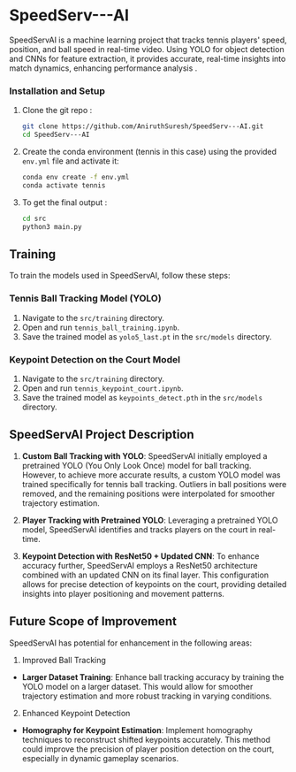 # SpeedServ---AI
SpeedServAI is a machine learning project that tracks tennis players' speed, position, and ball speed in real-time video. Using YOLO for object detection and CNNs for feature extraction, it provides accurate, real-time insights into match dynamics, enhancing performance analysis . 


### Installation and Setup

1. Clone the git repo :
   ```bash
   git clone https://github.com/AniruthSuresh/SpeedServ---AI.git
   cd SpeedServ---AI

2. Create the conda environment (tennis in this case) using the provided `env.yml` file and activate it:
   
   ```bash
   conda env create -f env.yml
   conda activate tennis

3. To get the final output :
   ```bash
   cd src
   python3 main.py

## Training

To train the models used in SpeedServAI, follow these steps:

### Tennis Ball Tracking Model (YOLO)

1. Navigate to the `src/training` directory.
2. Open and run `tennis_ball_training.ipynb`.
3. Save the trained model as `yolo5_last.pt` in the `src/models` directory.

### Keypoint Detection on the Court Model

1. Navigate to the `src/training` directory.
2. Open and run `tennis_keypoint_court.ipynb`.
3. Save the trained model as `keypoints_detect.pth` in the `src/models` directory.


## SpeedServAI Project Description

1. **Custom Ball Tracking with YOLO**: SpeedServAI initially employed a pretrained YOLO (You Only Look Once) model for ball tracking. However, to achieve more accurate results, a custom YOLO model was trained specifically for tennis ball tracking. Outliers in ball positions were removed, and the remaining positions were interpolated for smoother trajectory estimation.

2. **Player Tracking with Pretrained YOLO**: Leveraging a pretrained YOLO model, SpeedServAI identifies and tracks players on the court in real-time.

3. **Keypoint Detection with ResNet50 + Updated CNN**: To enhance accuracy further, SpeedServAI employs a ResNet50 architecture combined with an updated CNN on its final layer. This configuration allows for precise detection of keypoints on the court, providing detailed insights into player positioning and movement patterns.

## Future Scope of Improvement

SpeedServAI has potential for enhancement in the following areas:

1. Improved Ball Tracking

- **Larger Dataset Training**: Enhance ball tracking accuracy by training the YOLO model on a larger dataset. This would allow for smoother trajectory estimation and more robust tracking in varying conditions.

2. Enhanced Keypoint Detection

- **Homography for Keypoint Estimation**: Implement homography techniques to reconstruct shifted keypoints accurately. This method could improve the precision of player position detection on the court, especially in dynamic gameplay scenarios.




